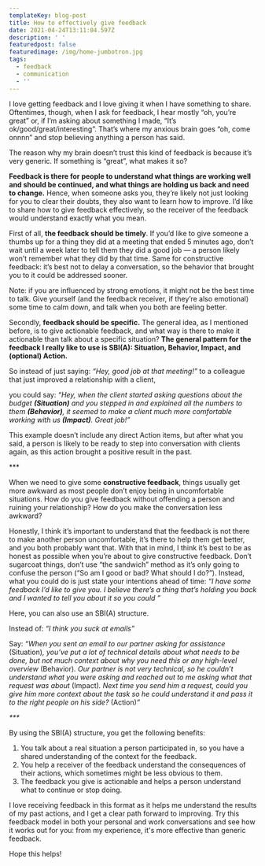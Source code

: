 ```yaml
---
templateKey: blog-post
title: How to effectively give feedback
date: 2021-04-24T13:11:04.597Z
description: ' '
featuredpost: false
featuredimage: /img/home-jumbotron.jpg
tags:
  - feedback
  - communication
  - ''
---
```

I love getting feedback and I love giving it when I have something to share. Oftentimes, though, when I ask for feedback, I hear mostly “oh, you’re great” or, if I’m asking about something I made, “It’s ok/good/great/interesting”. That’s where my anxious brain goes “oh, come onnnn” and stop believing anything a person has said.

The reason why my brain doesn’t trust this kind of feedback is because it’s very generic. If something is “great”, what makes it so?

**Feedback is there for people to understand what things are working well and should be continued, and what things are holding us back and need to change.** Hence, when someone asks you, they’re likely not just looking for you to clear their doubts, they also want to learn how to improve. I’d like to share how to give feedback effectively, so the receiver of the feedback would understand exactly what you mean.

First of all, **the feedback should be timely**. If you’d like to give someone a thumbs up for a thing they did at a meeting that ended 5 minutes ago, don’t wait until a week later to tell them they did a good job — a person likely won’t remember what they did by that time. Same for constructive feedback: it’s best not to delay a conversation, so the behavior that brought you to it could be addressed sooner. 

Note: if you are influenced by strong emotions, it might not be the best time to talk. Give yourself (and the feedback receiver, if they’re also emotional) some time to calm down, and talk when you both are feeling better.

Secondly, **feedback should be specific.** The general idea, as I mentioned before, is to give actionable feedback, and what way is there to make it actionable than talk about a specific situation? **The general pattern for the feedback I really like to use is SBI(A): Situation, Behavior, Impact, and (optional) Action.**

So instead of just saying: _“Hey, good job at that meeting!”_ to a colleague that just improved a relationship with a client,

you could say: _“Hey, when the client started asking questions about the budget **(Situation)** and you stepped in and explained all the numbers to them **(Behavior)**, it seemed to make a client much more comfortable working with us **(Impact)**. Great job!”_


This example doesn’t include any direct Action items, but after what you said, a person is likely to be ready to step into conversation with clients again, as this action brought a positive result in the past.

\*\**

When we need to give some **constructive feedback**, things usually get more awkward as most people don’t enjoy being in uncomfortable situations. How do you give feedback without offending a person and ruining your relationship? How do you make the conversation less awkward?

Honestly, I think it’s important to understand that the feedback is not there to make another person uncomfortable, it’s there to help them get better, and you both probably want that. With that in mind, I think it’s best to be as honest as possible when you’re about to give constructive feedback. Don’t sugarcoat things, don’t use “the sandwich” method as it’s only going to confuse the person (“So am I good or bad? What should I do?”). Instead, what you could do is just state your intentions ahead of time: _“I have some feedback I’d like to give you. I believe there’s a thing that’s holding you back and I wanted to tell you about it so you could <move closer to a goal this person has>”_

Here, you can also use an SBI(A) structure.


Instead of: _“I think you suck at emails”_


Say: _“When you sent an email to our partner asking for assistance_ (Situation)_, you’ve put a lot of technical details about what needs to be done, but not much context about why you need this or any high-level overview_ (Behavior)_. Our partner is not very technical, so he couldn’t understand what you were asking and reached out to me asking what that request was about_ (Impact)_. Next time you send him a request, could you give him more context about the task so he could understand it and pass it to the right people on his side?_ (Action)_”_

_\*\**_

By using the SBI(A) structure, you get the following benefits:

1. You talk about a real situation a person participated in, so you have a shared understanding of the context for the feedback.
2. You help a receiver of the feedback understand the consequences of their actions, which sometimes might be less obvious to them.
3. The feedback you give is actionable and helps a person understand what to continue or stop doing.

I love receiving feedback in this format as it helps me understand the results of my past actions, and I get a clear path forward to improving. Try this feedback model in both your personal and work conversations and see how it works out for you: from my experience, it's more effective than generic feedback.

Hope this helps!
